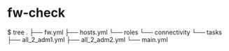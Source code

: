 # fw-check

$ tree
.
├── fw.yml
├── hosts.yml
└── roles
    └── connectivity
        └── tasks
            ├── all_2_adm1.yml
            ├── all_2_adm2.yml
            └── main.yml

